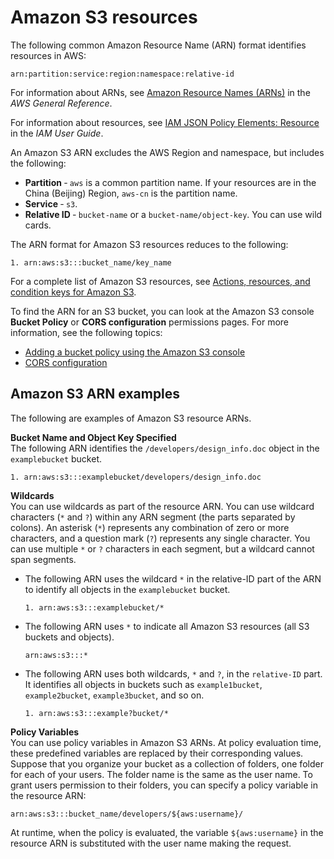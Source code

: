 # Amazon S3 resources<a name="s3-arn-format"></a>

The following common Amazon Resource Name \(ARN\) format identifies resources in AWS:

```
arn:partition:service:region:namespace:relative-id
```

For information about ARNs, see [Amazon Resource Names \(ARNs\)](https://docs.aws.amazon.com/general/latest/gr/aws-arns-and-namespaces.html) in the *AWS General Reference*\. 

For information about resources, see [IAM JSON Policy Elements: Resource](https://docs.aws.amazon.com/IAM/latest/UserGuide/reference_policies_elements_resource.html) in the *IAM User Guide*\.

An Amazon S3 ARN excludes the AWS Region and namespace, but includes the following:
+ **Partition** ‐ `aws` is a common partition name\. If your resources are in the China \(Beijing\) Region, `aws-cn` is the partition name\.
+ **Service** ‐ `s3`\.
+ **Relative ID** ‐ `bucket-name` or a `bucket-name/object-key`\. You can use wild cards\. 

The ARN format for Amazon S3 resources reduces to the following:

```
1. arn:aws:s3:::bucket_name/key_name
```

For a complete list of Amazon S3 resources, see [Actions, resources, and condition keys for Amazon S3](list_amazons3.md)\. 

To find the ARN for an S3 bucket, you can look at the Amazon S3 console **Bucket Policy** or **CORS configuration** permissions pages\. For more information, see the following topics:
+ [Adding a bucket policy using the Amazon S3 console](add-bucket-policy.md)
+ [CORS configuration](ManageCorsUsing.md)

## Amazon S3 ARN examples<a name="s3-arn-examples"></a>

The following are examples of Amazon S3 resource ARNs\. 

**Bucket Name and Object Key Specified**  
The following ARN identifies the `/developers/design_info.doc` object in the `examplebucket` bucket\.

```
1. arn:aws:s3:::examplebucket/developers/design_info.doc
```

**Wildcards**  
You can use wildcards as part of the resource ARN\. You can use wildcard characters \(`*` and `?`\) within any ARN segment \(the parts separated by colons\)\. An asterisk \(`*`\) represents any combination of zero or more characters, and a question mark \(`?`\) represents any single character\. You can use multiple `*` or `?` characters in each segment, but a wildcard cannot span segments\. 
+ The following ARN uses the wildcard `*` in the relative\-ID part of the ARN to identify all objects in the `examplebucket` bucket\. 

  ```
  1. arn:aws:s3:::examplebucket/*
  ```
+ The following ARN uses `*` to indicate all Amazon S3 resources \(all S3 buckets and objects\)\.

  ```
  arn:aws:s3:::*
  ```
+ The following ARN uses both wildcards, `*` and `?`, in the `relative-ID` part\. It identifies all objects in buckets such as `example1bucket`, `example2bucket`, `example3bucket`, and so on\.

  ```
  1. arn:aws:s3:::example?bucket/*
  ```

**Policy Variables**  
You can use policy variables in Amazon S3 ARNs\. At policy evaluation time, these predefined variables are replaced by their corresponding values\. Suppose that you organize your bucket as a collection of folders, one folder for each of your users\. The folder name is the same as the user name\. To grant users permission to their folders, you can specify a policy variable in the resource ARN:

```
arn:aws:s3:::bucket_name/developers/${aws:username}/
```

At runtime, when the policy is evaluated, the variable `${aws:username}` in the resource ARN is substituted with the user name making the request\. 